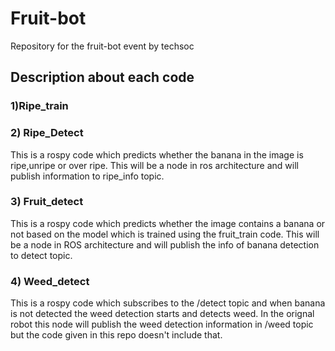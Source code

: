 # Fruit-bot
Repository for the fruit-bot event by techsoc 
## Description about each code
### 1)Ripe_train


### 2) Ripe_Detect
This is a rospy code which predicts whether the banana in the image is ripe,unripe or over ripe. This will be a node in ros architecture and will publish information to ripe_info topic.

### 3) Fruit_detect 
This is a rospy code which predicts whether the image contains a banana or not based on the model which is trained using the fruit_train code. This will be a node in ROS architecture and will publish the info of banana detection to detect topic.

### 4) Weed_detect 
This is a rospy code which subscribes to the /detect topic and when banana is not detected the weed detection starts and detects weed. In the orignal robot this node will publish the weed detection information in /weed topic but the code given in this repo doesn't include that. 

